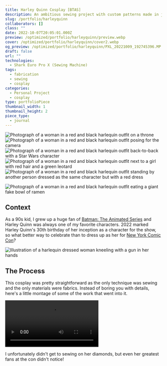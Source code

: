 ```yaml
---
title: Harley Quinn Cosplay [BTAS]
description: An ambitious sewing project with custom patterns made in just 3 days for NYC ComicCon.
slug: /portfolio/harleyquinn
collaborators: []
class: ""
date: 2022-10-07T20:05:01.000Z
preview: /optimized/portfolio/harleyquinn/preview.webp
cover: /optimized/portfolio/harleyquinn/cover2.webp
og_preview: /optimized/portfolio/harleyquinn/PXL_20221009_192745396.MP.webp
draft: false
url: ""
technologies:
  - Shark Euro Pro X (Sewing Machine)
tags:
  - fabrication
  - sewing
  - cosplay
categories:
  - Personal Project
  - cosplay
type: portfolioPiece
thumbnail_width: 1
thumbnail_height: 2
piece_type:
  - journal
---
```


![Photograph of a woman in a red and black harlequin outfit on a throne](/optimized/portfolio/harleyquinn/IMG_4398.webp)
![Photograph of a woman in a red and black harlequin outfit posing for the camera](/optimized/portfolio/harleyquinn/PXL_20221009_155241105.MP.webp)
![Photograph of a woman in a red and black harlequin outfit back-to-back with a Star Wars character](/optimized/portfolio/harleyquinn/643DC210-F909-4CFA-BD5E-5D0EECC5E2FA.webp)
![Photograph of a woman in a red and black harlequin outfit next to a girl with red hair and a green leotard](/optimized/portfolio/harleyquinn/IMG_4483.webp)
![Photograph of a woman in a red and black harlequin outfit standing by another person dressed as the same character but with a red dress](/optimized/portfolio/harleyquinn/PXL_20221009_213529995.MP.webp)

![Photograph of a woman in a red and black harlequin outfit eating a giant fake bowl of ramen](/optimized/portfolio/harleyquinn/IMG_4480.webp)


## Context

As a 90s kid, I grew up a huge fan of [Batman: The Animated Series](https://en.wikipedia.org/wiki/Batman:_The_Animated_Series) and Harley Quinn was always one of my favorite characters. 2022 marked Harley Quinn's 30th birthday of her inception as a character for the show, so what better way to celebrate than to dress up as her for [New York Comic Con](https://www.newyorkcomiccon.com/)?

![Illustration of a harlequin dressed woman kneeling with a gun in her hands](/optimized/portfolio/harleyquinn/cover.webp)

## The Process

This cosplay was pretty straightforward as the only technique was sewing and the only materials were fabrics. Instead of boring you with details, here's a little montage of some of the work that went into it. 

![A sewing montage](/optimized/portfolio/harleyquinn/process.mp4)

I unfortunately didn't get to sewing on her diamonds, but even her greatest fans at the con didn't notice!
